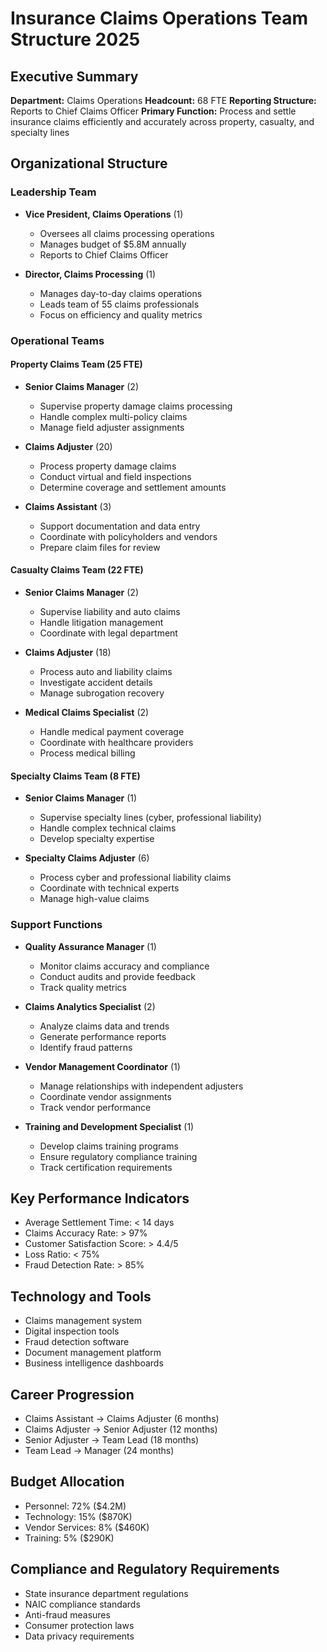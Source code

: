 # Insurance Claims Operations Team Structure 2025

## Executive Summary
**Department:** Claims Operations
**Headcount:** 68 FTE
**Reporting Structure:** Reports to Chief Claims Officer
**Primary Function:** Process and settle insurance claims efficiently and accurately across property, casualty, and specialty lines

## Organizational Structure

### Leadership Team
- **Vice President, Claims Operations** (1)
  - Oversees all claims processing operations
  - Manages budget of $5.8M annually
  - Reports to Chief Claims Officer

- **Director, Claims Processing** (1)
  - Manages day-to-day claims operations
  - Leads team of 55 claims professionals
  - Focus on efficiency and quality metrics

### Operational Teams

#### Property Claims Team (25 FTE)
- **Senior Claims Manager** (2)
  - Supervise property damage claims processing
  - Handle complex multi-policy claims
  - Manage field adjuster assignments

- **Claims Adjuster** (20)
  - Process property damage claims
  - Conduct virtual and field inspections
  - Determine coverage and settlement amounts

- **Claims Assistant** (3)
  - Support documentation and data entry
  - Coordinate with policyholders and vendors
  - Prepare claim files for review

#### Casualty Claims Team (22 FTE)
- **Senior Claims Manager** (2)
  - Supervise liability and auto claims
  - Handle litigation management
  - Coordinate with legal department

- **Claims Adjuster** (18)
  - Process auto and liability claims
  - Investigate accident details
  - Manage subrogation recovery

- **Medical Claims Specialist** (2)
  - Handle medical payment coverage
  - Coordinate with healthcare providers
  - Process medical billing

#### Specialty Claims Team (8 FTE)
- **Senior Claims Manager** (1)
  - Supervise specialty lines (cyber, professional liability)
  - Handle complex technical claims
  - Develop specialty expertise

- **Specialty Claims Adjuster** (6)
  - Process cyber and professional liability claims
  - Coordinate with technical experts
  - Manage high-value claims

### Support Functions
- **Quality Assurance Manager** (1)
  - Monitor claims accuracy and compliance
  - Conduct audits and provide feedback
  - Track quality metrics

- **Claims Analytics Specialist** (2)
  - Analyze claims data and trends
  - Generate performance reports
  - Identify fraud patterns

- **Vendor Management Coordinator** (1)
  - Manage relationships with independent adjusters
  - Coordinate vendor assignments
  - Track vendor performance

- **Training and Development Specialist** (1)
  - Develop claims training programs
  - Ensure regulatory compliance training
  - Track certification requirements

## Key Performance Indicators
- Average Settlement Time: < 14 days
- Claims Accuracy Rate: > 97%
- Customer Satisfaction Score: > 4.4/5
- Loss Ratio: < 75%
- Fraud Detection Rate: > 85%

## Technology and Tools
- Claims management system
- Digital inspection tools
- Fraud detection software
- Document management platform
- Business intelligence dashboards

## Career Progression
- Claims Assistant → Claims Adjuster (6 months)
- Claims Adjuster → Senior Adjuster (12 months)
- Senior Adjuster → Team Lead (18 months)
- Team Lead → Manager (24 months)

## Budget Allocation
- Personnel: 72% ($4.2M)
- Technology: 15% ($870K)
- Vendor Services: 8% ($460K)
- Training: 5% ($290K)

## Compliance and Regulatory Requirements
- State insurance department regulations
- NAIC compliance standards
- Anti-fraud measures
- Consumer protection laws
- Data privacy requirements
